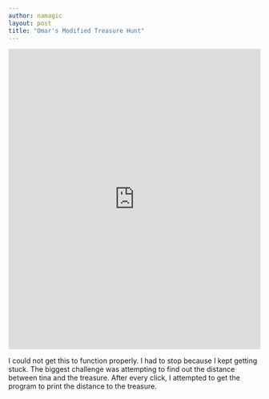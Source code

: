 ```yaml
---
author: namagic
layout: post
title: "Omar's Modified Treasure Hunt"
---
```


<iframe src="https://trinket.io/embed/python/5c379cdd8d" width="100%" height="600" frameborder="0" marginwidth="0" marginheight="0" allowfullscreen></iframe>

I could not get this to function properly. I had to stop because I kept getting stuck. The biggest challenge was attempting to find out the distance between tina and the treasure. After every click, I attempted to get the program to print the distance to the treasure.
